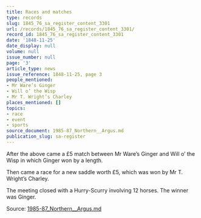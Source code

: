 ```yaml
---
title: Races and matches
type: records
slug: 1845_76_sa_register_content_3301
url: /records/1845_76_sa_register_content_3301/
record_id: 1845_76_sa_register_content_3301
date: '1848-11-25'
date_display: null
volume: null
issue_number: null
page: '3'
article_type: news
issue_reference: 1848-11-25, page 3
people_mentioned:
- Mr Ware’s Ginger
- Will o’ the Wisp
- Mr T. Wright’s Charley
places_mentioned: []
topics:
- race
- event
- sports
source_document: 1985-87_Northern__Argus.md
publication_slug: sa-register
---
```


After the above came a £5 match between Mr Ware’s Ginger and Will o’ the Wisp in which Ginger won by a length.

Then came a race for a new saddle worth £5, which was won by Mr T. Wright’s Charley.

The meeting closed with a Hurry-Scurry involving 12 horses.  The winner was Ginger.

Source: [1985-87_Northern__Argus.md](/downloads/markdown/1985-87_Northern__Argus.md)
